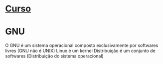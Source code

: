 # [Curso](https://www.youtube.com/watch?v=SZMIL87CyVE&list=PLuf64C8sPVT9L452PqdyYCNslctvCMs_n)

# GNU <br>

O GNU é um sistema operacional composto exclusivamente por softwares livres (GNU não é UNIX)
Linux é um kernel
Distribuição é um conjunto de softwares (Distribuição do sistema operacional)
